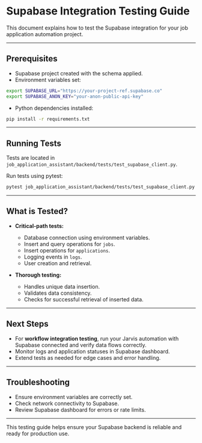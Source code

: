 # Supabase Integration Testing Guide

This document explains how to test the Supabase integration for your job application automation project.

---

## Prerequisites

- Supabase project created with the schema applied.
- Environment variables set:

```bash
export SUPABASE_URL="https://your-project-ref.supabase.co"
export SUPABASE_ANON_KEY="your-anon-public-api-key"
```

- Python dependencies installed:

```bash
pip install -r requirements.txt
```

---

## Running Tests

Tests are located in `job_application_assistant/backend/tests/test_supabase_client.py`.

Run tests using pytest:

```bash
pytest job_application_assistant/backend/tests/test_supabase_client.py
```

---

## What is Tested?

- **Critical-path tests:**
  - Database connection using environment variables.
  - Insert and query operations for `jobs`.
  - Insert operations for `applications`.
  - Logging events in `logs`.
  - User creation and retrieval.

- **Thorough testing:**
  - Handles unique data insertion.
  - Validates data consistency.
  - Checks for successful retrieval of inserted data.

---

## Next Steps

- For **workflow integration testing**, run your Jarvis automation with Supabase connected and verify data flows correctly.
- Monitor logs and application statuses in Supabase dashboard.
- Extend tests as needed for edge cases and error handling.

---

## Troubleshooting

- Ensure environment variables are correctly set.
- Check network connectivity to Supabase.
- Review Supabase dashboard for errors or rate limits.

---

This testing guide helps ensure your Supabase backend is reliable and ready for production use.
